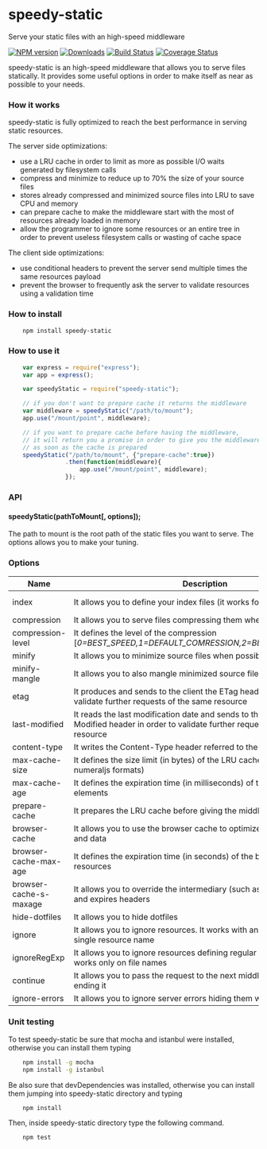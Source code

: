 # speedy-static
Serve your static files with an high-speed middleware

[![NPM version][npm-image]][npm-url] [![Downloads][downloads-image]][npm-url] [![Build Status][travis-image]][travis-url] [![Coverage Status](https://coveralls.io/repos/github/weisse/speedy-static/badge.svg?branch=master)](https://coveralls.io/github/weisse/speedy-static?branch=master)

speedy-static is an high-speed middleware that allows you to serve files statically.
It provides some useful options in order to make itself as near as possible to your needs.

### How it works

speedy-static is fully optimized to reach the best performance in serving static resources.

The server side optimizations:
* use a LRU cache in order to limit as more as possible I/O waits generated by filesystem calls
* compress and minimize to reduce up to 70% the size of your source files
* stores already compressed and minimized source files into LRU to save CPU and memory
* can prepare cache to make the middleware start with the most of resources already loaded in memory
* allow the programmer to ignore some resources or an entire tree in order to prevent useless filesystem calls or wasting of cache space

The client side optimizations:
* use conditional headers to prevent the server send multiple times the same resources payload
* prevent the browser to frequently ask the server to validate resources using a validation time


### How to install
```bash
    npm install speedy-static
```


### How to use it
```javascript
    var express = require("express");
    var app = express();

    var speedyStatic = require("speedy-static");

    // if you don't want to prepare cache it returns the middleware
    var middleware = speedyStatic("/path/to/mount");
    app.use("/mount/point", middleware);

    // if you want to prepare cache before having the middleware,
    // it will return you a promise in order to give you the middleware
    // as soon as the cache is prepared
    speedyStatic("/path/to/mount", {"prepare-cache":true})
                .then(function(middleware){
                    app.use("/mount/point", middleware);
                });
```


### API

#### speedyStatic(pathToMount[, options]);
The path to mount is the root path of the static files you want to serve.
The options allows you to make your tuning.


### Options

Name | Description | Default
---|---|---
index | It allows you to define your index files (it works for all the directories) | ["index.html", "index.htm"]
compression | It allows you to serve files compressing them when possible | true
compression-level | It defines the level of the compression [*0=BEST_SPEED,1=DEFAULT_COMRESSION,2=BEST_COMPRESSION*] | 1
minify | It allows you to minimize source files when possibile [*.js,.css,.json*] | false
minify-mangle | It allows you to also mangle minimized source files | true
etag | It produces and sends to the client the ETag header in order to validate further requests of the same resource | true
last-modified | It reads the last modification date and sends to the client the Last-Modified header in order to validate further requests of the same resource | true
content-type | It writes the Content-Type header referred to the requested resource | true
max-cache-size | It defines the size limit (in bytes) of the LRU cache (it supports numeraljs formats) | 104857600 (100MB)
max-cache-age | It defines the expiration time (in milliseconds) of the LRU cache elements | 0 (never expire)
prepare-cache | It prepares the LRU cache before giving the middleware | false
browser-cache | It allows you to use the browser cache to optimize the amount of calls and data | true
browser-cache-max-age | It defines the expiration time (in seconds) of the browser cache resources | 300
browser-cache-s-maxage | It allows you to override the intermediary (such as CDNs) max-age and expires headers | 300
hide-dotfiles | It allows you to hide dotfiles | true
ignore | It allows you to ignore resources. It works with an entire path or a single resource name | [ ]
ignoreRegExp | It allows you to ignore resources defining regular expressions. It works only on file names | [ ]
continue | It allows you to pass the request to the next middleware instead of ending it | false
ignore-errors | It allows you to ignore server errors hiding them with a 404 | false


### Unit testing

To test speedy-static be sure that mocha and istanbul were installed, otherwise you can install them typing

```bash
    npm install -g mocha
    npm install -g istanbul
```

Be also sure that devDependencies was installed, otherwise you can install them jumping into speedy-static directory and typing

```bash
    npm install
```

Then, inside speedy-static directory type the following command.

```bash
    npm test
```

[npm-url]: https://www.npmjs.com/package/speedy-static
[npm-image]: https://img.shields.io/npm/v/speedy-static.svg

[downloads-image]: https://img.shields.io/npm/dm/speedy-static.svg

[travis-url]: https://travis-ci.org/weisse/speedy-static
[travis-image]: https://img.shields.io/travis/weisse/speedy-static.svg
